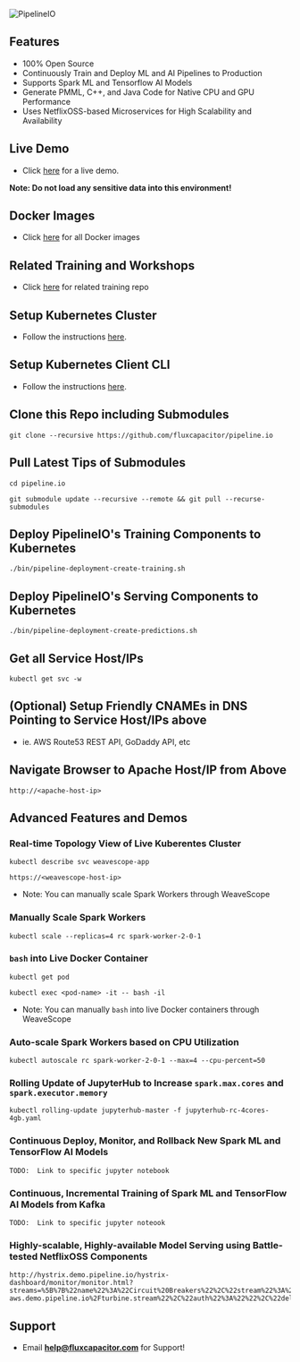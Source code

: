![PipelineIO](http://pipeline.io/images/pipeline-io-logo-shadow-210x186.png)

## Features
* 100% Open Source
* Continuously Train and Deploy ML and AI Pipelines to Production
* Supports Spark ML and Tensorflow AI Models
* Generate PMML, C++, and Java Code for Native CPU and GPU Performance
* Uses NetflixOSS-based Microservices for High Scalability and Availability

## Live Demo
* Click [here](http://www.demo.pipeline.io) for a live demo.  

**Note:  Do not load any sensitive data into this environment!**

## Docker Images
* Click [here](https://hub.docker.com/u/fluxcapacitor) for all Docker images

## Related Training and Workshops
* Click [here](https://github.com/fluxcapacitor/pipeline) for related training repo

## Setup Kubernetes Cluster
* Follow the instructions [here](https://github.com/fluxcapacitor/kubernetes.ml#setup-a-new-kubernetes-cluster).

## Setup Kubernetes Client CLI
* Follow the instructions [here](https://github.com/fluxcapacitor/kubernetes.ml#install-kubernetes-client).

## Clone this Repo including Submodules
```
git clone --recursive https://github.com/fluxcapacitor/pipeline.io
```

## Pull Latest Tips of Submodules
```
cd pipeline.io

git submodule update --recursive --remote && git pull --recurse-submodules
```

## Deploy PipelineIO's Training Components to Kubernetes
```
./bin/pipeline-deployment-create-training.sh
```

## Deploy PipelineIO's Serving Components to Kubernetes
```
./bin/pipeline-deployment-create-predictions.sh
```

## Get all Service Host/IPs
```
kubectl get svc -w
```

## (Optional) Setup Friendly CNAMEs in DNS Pointing to Service Host/IPs above
* ie. AWS Route53 REST API, GoDaddy API, etc

## Navigate Browser to Apache Host/IP from Above
```
http://<apache-host-ip>
```

## Advanced Features and Demos
### Real-time Topology View of Live Kuberentes Cluster
```
kubectl describe svc weavescope-app
```
```
https://<weavescope-host-ip>
```
* Note: You can manually scale Spark Workers through WeaveScope

### Manually Scale Spark Workers
```
kubectl scale --replicas=4 rc spark-worker-2-0-1
```

### `bash` into Live Docker Container
```
kubectl get pod
```
```
kubectl exec <pod-name> -it -- bash -il
```
* Note: You can manually `bash` into live Docker containers through WeaveScope


### Auto-scale Spark Workers based on CPU Utilization
```
kubectl autoscale rc spark-worker-2-0-1 --max=4 --cpu-percent=50
```

### Rolling Update of JupyterHub to Increase `spark.max.cores` and `spark.executor.memory`
```
kubectl rolling-update jupyterhub-master -f jupyterhub-rc-4cores-4gb.yaml
```

### Continuous Deploy, Monitor, and Rollback New Spark ML and TensorFlow AI Models 
```
TODO:  Link to specific jupyter notebook
```

### Continuous, Incremental Training of Spark ML and TensorFlow AI Models from Kafka
```
TODO:  Link to specific jupyter noteook
```

### Highly-scalable, Highly-available Model Serving using Battle-tested NetflixOSS Components
```
http://hystrix.demo.pipeline.io/hystrix-dashboard/monitor/monitor.html?streams=%5B%7B%22name%22%3A%22Circuit%20Breakers%22%2C%22stream%22%3A%22turbine-aws.demo.pipeline.io%2Fturbine.stream%22%2C%22auth%22%3A%22%22%2C%22delay%22%3A%22%22%7D%5D
```

## Support
* Email **help@fluxcapacitor.com** for Support!
